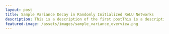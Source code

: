 ```yaml
---
layout: post
title: Sample Variance Decay in Randomly Initialized ReLU Networks
description: This is a description of the first postThis is a description of the first postThis is a description of the first postThis is a description of the first post
featured-image: /assets/images/sample_variance_overview.png
---
```

